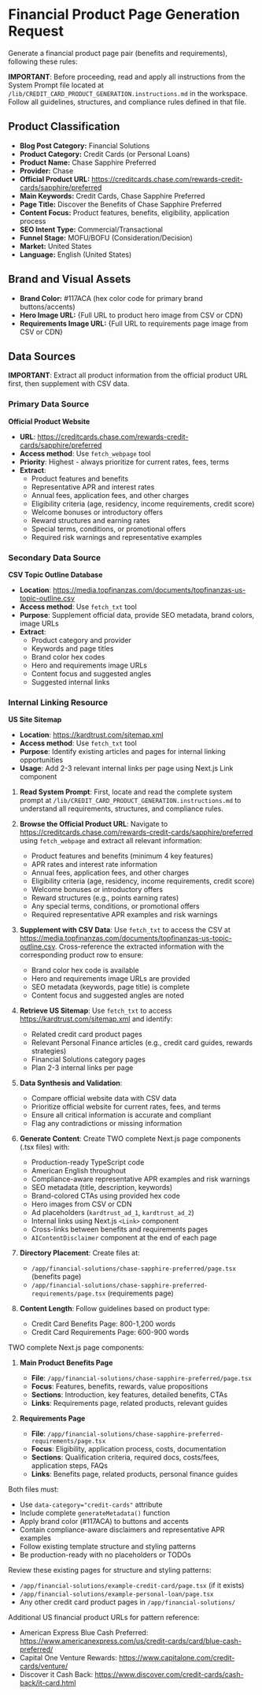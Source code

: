 <!-- markdownlint-disable MD033 MD041 MD036 -->

# Financial Product Page Generation Request

Generate a financial product page pair (benefits and requirements), following these rules:

**IMPORTANT**: Before proceeding, read and apply all instructions from the System Prompt file located at `/lib/CREDIT_CARD_PRODUCT_GENERATION.instructions.md` in the workspace. Follow all guidelines, structures, and compliance rules defined in that file.

<ProductPageRequest>

## Product Classification

- **Blog Post Category:** Financial Solutions
- **Product Category:** Credit Cards (or Personal Loans)
- **Product Name:** Chase Sapphire Preferred
- **Provider:** Chase
- **Official Product URL:** <https://creditcards.chase.com/rewards-credit-cards/sapphire/preferred>
- **Main Keywords:** Credit Cards, Chase Sapphire Preferred
- **Page Title:** Discover the Benefits of Chase Sapphire Preferred
- **Content Focus:** Product features, benefits, eligibility, application process
- **SEO Intent Type:** Commercial/Transactional
- **Funnel Stage:** MOFU/BOFU (Consideration/Decision)
- **Market:** United States
- **Language:** English (United States)

## Brand and Visual Assets

- **Brand Color:** #117ACA (hex color code for primary brand buttons/accents)
- **Hero Image URL:** {Full URL to product hero image from CSV or CDN}
- **Requirements Image URL:** {Full URL to requirements page image from CSV or CDN}

## Data Sources

**IMPORTANT**: Extract all product information from the official product URL first, then supplement with CSV data.

### Primary Data Source

**Official Product Website**

- **URL**: <https://creditcards.chase.com/rewards-credit-cards/sapphire/preferred>
- **Access method**: Use `fetch_webpage` tool
- **Priority**: Highest - always prioritize for current rates, fees, terms
- **Extract**:
  - Product features and benefits
  - Representative APR and interest rates
  - Annual fees, application fees, and other charges
  - Eligibility criteria (age, residency, income requirements, credit score)
  - Welcome bonuses or introductory offers
  - Reward structures and earning rates
  - Special terms, conditions, or promotional offers
  - Required risk warnings and representative examples

### Secondary Data Source

**CSV Topic Outline Database**

- **Location**: <https://media.topfinanzas.com/documents/topfinanzas-us-topic-outline.csv>
- **Access method**: Use `fetch_txt` tool
- **Purpose**: Supplement official data, provide SEO metadata, brand colors, image URLs
- **Extract**:
  - Product category and provider
  - Keywords and page titles
  - Brand color hex codes
  - Hero and requirements image URLs
  - Content focus and suggested angles
  - Suggested internal links

### Internal Linking Resource

**US Site Sitemap**

- **Location**: <https://kardtrust.com/sitemap.xml>
- **Access method**: Use `fetch_txt` tool
- **Purpose**: Identify existing articles and pages for internal linking opportunities
- **Usage**: Add 2-3 relevant internal links per page using Next.js Link component

</ProductPageRequest>

<Instructions>

1. **Read System Prompt**: First, locate and read the complete system prompt at `/lib/CREDIT_CARD_PRODUCT_GENERATION.instructions.md` to understand all requirements, structures, and compliance rules.

2. **Browse the Official Product URL**: Navigate to <https://creditcards.chase.com/rewards-credit-cards/sapphire/preferred> using `fetch_webpage` and extract all relevant information:
   - Product features and benefits (minimum 4 key features)
   - APR rates and interest rate information
   - Annual fees, application fees, and other charges
   - Eligibility criteria (age, residency, income requirements, credit score)
   - Welcome bonuses or introductory offers
   - Reward structures (e.g., points earning rates)
   - Any special terms, conditions, or promotional offers
   - Required representative APR examples and risk warnings

3. **Supplement with CSV Data**: Use `fetch_txt` to access the CSV at <https://media.topfinanzas.com/documents/topfinanzas-us-topic-outline.csv>. Cross-reference the extracted information with the corresponding product row to ensure:
   - Brand color hex code is available
   - Hero and requirements image URLs are provided
   - SEO metadata (keywords, page title) is complete
   - Content focus and suggested angles are noted

4. **Retrieve US Sitemap**: Use `fetch_txt` to access <https://kardtrust.com/sitemap.xml> and identify:
   - Related credit card product pages
   - Relevant Personal Finance articles (e.g., credit card guides, rewards strategies)
   - Financial Solutions category pages
   - Plan 2-3 internal links per page

5. **Data Synthesis and Validation**:
   - Compare official website data with CSV data
   - Prioritize official website for current rates, fees, and terms
   - Ensure all critical information is accurate and compliant
   - Flag any contradictions or missing information

6. **Generate Content**: Create TWO complete Next.js page components (.tsx files) with:
   - Production-ready TypeScript code
   - American English throughout
   - Compliance-aware representative APR examples and risk warnings
   - SEO metadata (title, description, keywords)
   - Brand-colored CTAs using provided hex code
   - Hero images from CSV or CDN
   - Ad placeholders (`kardtrust_ad_1`, `kardtrust_ad_2`)
   - Internal links using Next.js `<Link>` component
   - Cross-links between benefits and requirements pages
   - `AIContentDisclaimer` component at the end of each page

7. **Directory Placement**: Create files at:
   - `/app/financial-solutions/chase-sapphire-preferred/page.tsx` (benefits page)
   - `/app/financial-solutions/chase-sapphire-preferred-requirements/page.tsx` (requirements page)

8. **Content Length**: Follow guidelines based on product type:
   - Credit Card Benefits Page: 800-1,200 words
   - Credit Card Requirements Page: 600-900 words

</Instructions>

<OutputRequired>

TWO complete Next.js page components:

1. **Main Product Benefits Page**
   - **File**: `/app/financial-solutions/chase-sapphire-preferred/page.tsx`
   - **Focus**: Features, benefits, rewards, value propositions
   - **Sections**: Introduction, key features, detailed benefits, CTAs
   - **Links**: Requirements page, related products, relevant guides

2. **Requirements Page**
   - **File**: `/app/financial-solutions/chase-sapphire-preferred-requirements/page.tsx`
   - **Focus**: Eligibility, application process, costs, documentation
   - **Sections**: Qualification criteria, required docs, costs/fees, application steps, FAQs
   - **Links**: Benefits page, related products, personal finance guides

Both files must:

- Use `data-category="credit-cards"` attribute
- Include complete `generateMetadata()` function
- Apply brand color (#117ACA) to buttons and accents
- Contain compliance-aware disclaimers and representative APR examples
- Follow existing template structure and styling patterns
- Be production-ready with no placeholders or TODOs

</OutputRequired>

<TemplateReferences>

Review these existing pages for structure and styling patterns:

- `/app/financial-solutions/example-credit-card/page.tsx` (if it exists)
- `/app/financial-solutions/example-personal-loan/page.tsx`
- Any other credit card product pages in `/app/financial-solutions/`

</TemplateReferences>

<ExampleURLsForReference>

Additional US financial product URLs for pattern reference:

- American Express Blue Cash Preferred: <https://www.americanexpress.com/us/credit-cards/card/blue-cash-preferred/>
- Capital One Venture Rewards: <https://www.capitalone.com/credit-cards/venture/>
- Discover it Cash Back: <https://www.discover.com/credit-cards/cash-back/it-card.html>

</ExampleURLsForReference>
